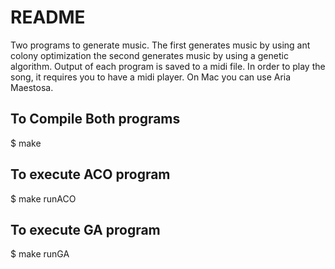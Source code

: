 # README

Two programs to generate music. The first generates music by using ant colony optimization
the second generates music by using a genetic algorithm. Output of each program is saved
to a midi file. In order to play the song, it requires you to have a midi player.
On Mac you can use Aria Maestosa.

## To Compile Both programs
$ make

## To execute ACO program
$ make runACO

## To execute GA program
$ make runGA
